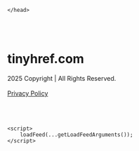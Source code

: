 <!DOCTYPE html>
<html data-adblockkey="MFwwDQYJKoZIhvcNAQEBBQADSwAwSAJBALquDFETXRn0Hr05fUP7EJT77xYnPmRbpMy4vk8KYiHnkNpednjOANJcaXDXcKQJN0nXKZJL7TciJD8AoHXK158CAwEAAQ==_Xy7sfytWu5GzeFmea58b2wxquxFeb8VqhCDQRJhUHQo91xil65M87LDXgc1JxUlJ8f41PwyJiVsBO9TI/QJ4kA==" xmlns="http://www.w3.org/1999/xhtml" lang="en">
<head>
    <meta http-equiv="Content-Type" content="text/html; charset=utf-8"/>
    <meta name="viewport" content="width=device-width, initial-scale=1, shrink-to-fit=no"/>
    <title>tinyhref.com</title>
    <style media="screen">
.asset_star0 {
	background: url('//d38psrni17bvxu.cloudfront.net/themes/assets/star0.gif') no-repeat center;
	width: 13px;
	height: 12px;
	display: inline-block;
}

.asset_star1 {
	background: url('//d38psrni17bvxu.cloudfront.net/themes/assets/star1.gif') no-repeat center;
	width: 13px;
	height: 12px;
	display: inline-block;
}

.asset_starH {
	background: url('//d38psrni17bvxu.cloudfront.net/themes/assets/starH.gif') no-repeat center;
	width: 13px;
	height: 12px;
	display: inline-block;
}

.sitelink {
	padding-right: 16px;
}

.sellerRatings a:link,
.sellerRatings a:visited,
.sellerRatings a:hover,
.sellerRatings a:active {
	text-decoration: none;
	cursor: text;
}

.sellerRatings {
	margin:0 0 3px 20px;
}

.sitelinkHolder {
	margin:-15px 0 15px 35px;
}

#ajaxloaderHolder {
	display: block;
	width: 24px;
	height: 24px;
	background: #fff;
	padding: 8px 0 0 8px;
	margin:10px auto;
	-webkit-border-radius: 4px;
	-moz-border-radius: 4px;
	border-radius: 4px;
}</style>    <style media="screen">
* {
    margin:0;padding:0
}

body {
    background:#101c36;
    font-family: sans-serif;
    text-align: center;
    font-size:1rem;
}

.header {
    padding:1rem 1rem 0;
    overflow:hidden;
}

h1 {
    color:#848484;
    font-size:1.5rem;
}

.header-text-color:visited,
.header-text-color:link,
.header-text-color {
    color:#848484;
}

.comp-is-parked {
  margin: 4px 0 2px;
}

.comp-sponsored {
  text-align: left;
  margin: 0 0 -1.8rem 4px;
}

.wrapper1 {
    margin:1rem;
}

.wrapper2 {
    background:url('//d38psrni17bvxu.cloudfront.net/themes/cleanPeppermintBlack_657d9013/img/bottom.png') no-repeat center bottom;
    padding-bottom:140px;
}

.wrapper3 {
    background:#fff;
    max-width:300px;
    margin:0 auto 1rem;
    padding-top:1px;
    padding-bottom:1px;
}

.onDesktop {
    display:none;
}

.tcHolder {
    padding-top: 2rem;
}

.adsHolder {
    margin: 1rem 0;
    padding-top: 2rem;
    overflow:hidden;
}

.footer {
    color:#626574;
    padding:2rem 1rem;
    font-size:.8rem;
    margin:0 auto;
    max-width:440px;
}

.footer a:link,
.footer a:visited {
    color:#626574;
}

.sale_link_bold a,
.sale_link,
.sale_link a {
    color:#626574 !important;
}

.searchHolder {
    padding:1px 0 1px 1px;
    margin:1rem auto;
    width: 95%;
    max-width: 500px;
}

@media screen and (min-width:600px) {

    .comp-is-parked,
    .comp-sponsored {
      color: #848484;
    }

    .comp-sponsored {
      margin-left: 0;
    }

    .wrapper1 {
        max-width:1500px;
        margin-left:auto;
        margin-right:auto;
    }

    .wrapper2 {
        background:url('//d38psrni17bvxu.cloudfront.net/themes/cleanPeppermintBlack_657d9013/img/arrows.png') no-repeat center top;
        padding-bottom:0;
        min-height:600px;
    }

    .wrapper3 {
        max-width:530px;
        background:none;
    }
}
</style>    <style media="screen">
.fallback-term-holder {
    display: inline-grid;
    grid-template-columns: 1fr;
    width: 100%;
    padding-top: 50px;
}

.fallback-term-link {
    grid-column: 1 / span 1; align-self: center;
    padding: 50px 13px 50px 13px; border-radius: 25px;
    border: 5px solid #ffffff; margin-bottom: 20px;
    background-color: rgb(17, 38, 77);
    text-decoration-line: none;
    font-size: 18px;
    font-weight: 700;
    color: #ffffff;
    text-align: left;
}

.fallback-arrow {
    float: right;
    width: 24px;
    height: 24px;
    background-image: url('data:image/svg+xml;base64,PHN2ZyBmaWxsPScjRDdEN0Q3JyBzdHlsZT0iZmxvYXQ6IHJpZ2h0IiB4bWxucz0iaHR0cDovL3d3dy53My5vcmcvMjAwMC9zdmciIGhlaWdodD0iMjQiIHZpZXdCb3g9IjAgMCAyNCAyNCIgd2lkdGg9IjI0Ij48cGF0aCBkPSJNMCAwaDI0djI0SDB6IiBmaWxsPSJub25lIi8+PHBhdGggZD0iTTUuODggNC4xMkwxMy43NiAxMmwtNy44OCA3Ljg4TDggMjJsMTAtMTBMOCAyeiIvPjwvc3ZnPg==');
}</style>
    
    </head>

<body id="afd"><div id="plBanner"><script id="parklogic" type="text/javascript" src="https://parking3.parklogic.com/page/enhance.js?pcId=12&pId=1129&domain=tinyhref.com" async></script></div>

<div class="wrapper1">
        <div class="wrapper2">
        <div class="wrapper3">
            <br/>
        <script async src="https://euob.youseasky.com/sxp/i/224f85302aa2b6ec30aac9a85da2cbf9.js" data-ch="AdsDeli - domain - landingpage" data-uvid="8cbcde1e9a27b5e09dc36c43a5cc3f1b21641693" class="ct_clicktrue_80705" data-jsonp="onCheqResponse"></script>
    <noscript>
        <iframe src="https://obseu.youseasky.com/ns/224f85302aa2b6ec30aac9a85da2cbf9.html?ch=AdsDeli%20-%20domain%20-%20landingpage"
                width="0" height="0" style="display:none"></iframe>
    </noscript>
<br/>
<div class="header" id="domainname">
        <h1>tinyhref.com</h1>
    </div>
                        <div class="tcHolder">
                <div id="tc"></div>
            </div>
        </div>
    </div>
            <div class="footer">
            2025 Copyright | All Rights Reserved.
<br/><br/>
<a href="javascript:void(0);" onClick="window.open('/privacy.html', 'privacy-policy', 'width=890,height=330,left=200,top=200,menubar=no,status=yes,toolbar=no').focus()" class="privacy-policy">
    Privacy Policy
</a>
<br/><br/>
<br/><br/>
    </div>
</div>

<script type="text/javascript" language="JavaScript">
    var tcblock = {
        // Required and steady
        'container': 'tc',
        'type': 'relatedsearch',
        'colorBackground': 'transparent',
        
        'number': 3,
        
        // Font-Sizes and Line-Heights
        'fontSizeAttribution': 14,
        'fontSizeTitle': 24,
        'lineHeightTitle': 34,
        // Colors
        'colorAttribution': '#aaa',
        'colorTitleLink': '#0277bd',
        // Alphabetically
        'horizontalAlignment': 'center',
        'noTitleUnderline': false,
        'rolloverLinkColor': '#01579b',
        'verticalSpacing': 10
    };
    var searchboxBlock = {
        'container': 'search',
        'type': 'searchbox',
        'fontSizeSearchInput': 12,
        'hideSearchInputBorder': false,
        'hideSearchButtonBorder': true,
        'fontSizeSearchButton': 13,
        'colorBackground': 'transparent',
        'colorSearchButton': '#0b3279',
        'colorSearchButtonText': '#fff'
    };
    </script>
<script type="text/javascript">let isAdult=false;         let containerNames=[];         let uniqueTrackingID='MTc1ODc3NzY2Mi43ODU2OmE4YWZlZDZmZmM2OTE4MmM5ZTJiYTA1ODM5OTdiZGFiNDg4OTVlOTM5NDNjN2FhYzAxNWQxYjg2NDNmZDYxMmE6NjhkNGQxM2ViZmM5MQ==';         let search='';         let themedata='eyJhbGciOiJBMTI4S1ciLCJlbmMiOiJBMTI4Q0JDLUhTMjU2In0.BB4s86eJSzXfRe_rIBJ0WrVy55Qzm23lw5__t-2dIjw2Zx4CdiEX6Q.mOPObIfnB01Ed8pympUZ2w.UtxBKbYwHCphlRADf5DBKekZ5vLC3ZeL_uUulcJ5QKGRhpkqKdMxIT82Iiw5AROI9fOqGk6YIS0MHMec1ssUbKDCtVfvE08xvwaLevyesRSg6nQxVwHyn9cKcOKlHzyBhHNf7F-hY5c1BvysLBzQLd9hCQr_ydgM2kFwOpAkM6kvEYkHkudcgaWwPI9f_iCyv6-CjTGNTOuVwhPCa2rUuPgnKihD-t0R6Bi7JEYbEtnAmnGPa94ipVPxmKorolaODkeWzoG2KpEsz_lwMye6KMb9PXD-Qam-99j2ygE2akDnuSHwG26qqlwRz_YasZHzr_yCMHI_mH_Or2FNMbQ7W-CBF0NAdganGHGNdaV4L3BtZtt7VEp9wo2JNVD71YaNS6tt9elmqjS3pxsgixxyIPENjgrjLVyEr5wViBMTMNXAOYj9btUGSOQmZd6Mv-Q6ZjZS_OlTzFUthFtHxbckmdPSgDKKgXcMgMctzvTiRLyD0N8bw-wHEIOiycVXt3dU-MHEsfF52ROJak8n1c4pm7tuRlyeEqExw1n6oXJZYLzsZsL0YOazWNG2OMIpCHUr35ZV7XzpXpxNGzRtK8B-iPivk9PihheD4gZ7rhZQUCU.Rf6g0DfccJTEIjgUzNoUrA';         let domain='tinyhref.com';         let scriptPath='';         let adtest='off';if(top.location!==location) { top.location.href=location.protocol + '//' + location.host + location.pathname + (location.search ? location.search + '&' : '?') + '_xafvr=MDBjMDEwZTNmODdkYjhlZjI3NzI4YWRmMjA0YTZhZDM2ZTEwNDY5ZCw2OGQ0ZDEzZWM0YjJl'; }let pageLoadedCallbackTriggered = false;let fallbackTriggered = false;let formerCalledArguments = false;let pageOptions = {'pubId': 'dp-teaminternet01','resultsPageBaseUrl': '//' + location.host + '/?ts=','fontFamily': 'arial','optimizeTerms': true,'maxTermLength': 40,'adtest': true,'clicktrackUrl': '//' + location.host + '/munin/a/tr/click?','attributionText': 'Ads','colorAttribution': '#b7b7b7','fontSizeAttribution': 16,'attributionBold': false,'rolloverLinkBold': false,'fontFamilyAttribution': 'arial','adLoadedCallback': function(containerName, adsLoaded, isExperimentVariant, callbackOptions) {let data = {containerName: containerName,adsLoaded: adsLoaded,isExperimentVariant: isExperimentVariant,callbackOptions: callbackOptions,terms: pageOptions.terms};if (!adsLoaded || (containerName in containerNames)) {ajaxQuery(scriptPath + "/munin/a/tr/adloaded"+ "?toggle=adloaded"+ "&uid=" + encodeURIComponent(uniqueTrackingID)+ "&domain=" + encodeURIComponent(domain)+ "&data=" + encodeURIComponent(JSON.stringify(data)));}},'pageLoadedCallback': function (requestAccepted, status) {document.body.style.visibility = 'visible';pageLoadedCallbackTriggered = true;if ((status.faillisted === true || status.faillisted == "true" || status.blocked === true || status.blocked == "true" ) && status.error_code != 25) {ajaxQuery(scriptPath + "/munin/a/tr/block?domain=" + encodeURIComponent(domain) + "&caf=1&toggle=block&reason=other&uid=" + encodeURIComponent(uniqueTrackingID));}if (status.errorcode && !status.error_code) {status.error_code = status.errorcode;}if (status.error_code) {ajaxQuery(scriptPath + "/munin/a/tr/errorcode?domain=" + encodeURIComponent(domain) + "&caf=1&toggle=errorcode&code=" + encodeURIComponent(status.error_code) + "&uid=" + encodeURIComponent(uniqueTrackingID));if ([18, 19].indexOf(parseInt(status.error_code)) != -1 && fallbackTriggered == false) {fallbackTriggered = true;if (typeof loadFeed === "function") {window.location.href = '//' + location.host;}}if (status.error_code == 20) {window.location.replace("//dp.g.doubleclick.net/apps/domainpark/domainpark.cgi?client=" + encodeURIComponent((pageOptions.pubid.match(/^ca-/i) ? "" : "ca-") + pageOptions.pubid) + "&domain_name=" + encodeURIComponent(domain) + "&output=html&drid=" + encodeURIComponent(pageOptions.domainRegistrant));}}if (status.needsreview === true || status.needsreview == "true") {ajaxQuery(scriptPath + "/munin/a/tr/needsreview?domain=" + encodeURIComponent(domain) + "&caf=1&toggle=needsreview&uid=" + encodeURIComponent(uniqueTrackingID));}if ((status.adult === true || status.adult == "true") && !isAdult) {ajaxQuery(scriptPath + "/munin/a/tr/adult?domain=" + encodeURIComponent(domain) + "&caf=1&toggle=adult&uid=" + encodeURIComponent(uniqueTrackingID));} else if ((status.adult === false || status.adult == "false") && isAdult) {ajaxQuery(scriptPath + "/munin/a/tr/nonadult?domain=" + encodeURIComponent(domain) + "&caf=1&toggle=nonadult&uid=" + encodeURIComponent(uniqueTrackingID));}if (requestAccepted) {if (status.feed) {ajaxQuery(scriptPath + "/munin/a/tr/feed?domain=" + encodeURIComponent(domain) + "&caf=1&toggle=feed&feed=" + encodeURIComponent(status.feed) + "&uid=" + encodeURIComponent(uniqueTrackingID));}if (status.error_code) {ajaxQuery(scriptPath + "/munin/a/tr/answercheck/error?domain=" + encodeURIComponent(domain) + "&caf=1&toggle=answercheck&answer=error_" + encodeURIComponent(status.error_code) + "&uid=" + encodeURIComponent(uniqueTrackingID));} else {ajaxQuery(scriptPath + "/munin/a/tr/answercheck/yes?domain=" + encodeURIComponent(domain) + "&caf=1&toggle=answercheck&answer=yes&uid=" + encodeURIComponent(uniqueTrackingID));}} else {ajaxQuery(scriptPath + "/munin/a/tr/answercheck/reject?domain=" + encodeURIComponent(domain) + "&caf=1&toggle=answercheck&answer=rejected&uid=" + encodeURIComponent(uniqueTrackingID));}}};let x = function (obj1, obj2) {if (typeof obj1 != "object")obj1 = {};for (let key in obj2)obj1[key] = obj2[key];return obj1;};function getXMLhttp() {let xmlHttp = null;try {xmlHttp = new XMLHttpRequest();} catch (e) {try {xmlHttp = new ActiveXObject("Msxml2.XMLHTTP");} catch (ex) {try {xmlHttp = new ActiveXObject("Microsoft.XMLHTTP");} catch (exc) {}}}return xmlHttp;}function ajaxQuery(url) {if (adtest == 'on') return false;xmlHttp = getXMLhttp();if (!xmlHttp) return ajaxBackfill(url);xmlHttp.open("GET", url, false);return xmlHttp.send(null);}function ajaxBackfill(url) {if (adtest == 'on') return false;if (url.indexOf("&toggle=browserjs") > -1) return false;try {let img = document.createElement('img');img.style.visibility = 'hidden';img.style.width = '1px';img.style.height = '1px';img.src = url + "&_t=" + new Date().getTime();document.body.appendChild(img);} catch (e) {}}ajaxQuery(scriptPath + "/munin/a/tr/browserjs?domain=" + encodeURIComponent(domain) + "&toggle=browserjs&uid=" + encodeURIComponent(uniqueTrackingID));x(pageOptions, {resultsPageBaseUrl: '//tinyhref.com/?ts=eyJhbGciOiJBMTI4S1ciLCJlbmMiOiJBMTI4Q0JDLUhTMjU2In0.BB4s86eJSzXfRe_rIBJ0WrVy55Qzm23lw5__t-2dIjw2Zx4CdiEX6Q.mOPObIfnB01Ed8pympUZ2w.UtxBKbYwHCphlRADf5DBKekZ5vLC3ZeL_uUulcJ5QKGRhpkqKdMxIT82Iiw5AROI9fOqGk6YIS0MHMec1ssUbKDCtVfvE08xvwaLevyesRSg6nQxVwHyn9cKcOKlHzyBhHNf7F-hY5c1BvysLBzQLd9hCQr_ydgM2kFwOpAkM6kvEYkHkudcgaWwPI9f_iCyv6-CjTGNTOuVwhPCa2rUuPgnKihD-t0R6Bi7JEYbEtnAmnGPa94ipVPxmKorolaODkeWzoG2KpEsz_lwMye6KMb9PXD-Qam-99j2ygE2akDnuSHwG26qqlwRz_YasZHzr_yCMHI_mH_Or2FNMbQ7W-CBF0NAdganGHGNdaV4L3BtZtt7VEp9wo2JNVD71YaNS6tt9elmqjS3pxsgixxyIPENjgrjLVyEr5wViBMTMNXAOYj9btUGSOQmZd6Mv-Q6ZjZS_OlTzFUthFtHxbckmdPSgDKKgXcMgMctzvTiRLyD0N8bw-wHEIOiycVXt3dU-MHEsfF52ROJak8n1c4pm7tuRlyeEqExw1n6oXJZYLzsZsL0YOazWNG2OMIpCHUr35ZV7XzpXpxNGzRtK8B-iPivk9PihheD4gZ7rhZQUCU.Rf6g0DfccJTEIjgUzNoUrA',hl: 'en',kw: '',terms: '',uiOptimize: true, channel: 'bucket007,bucket102,bucket077', pubId: 'dp-teaminternet09_3ph',adtest: 'off',personalizedAds: false,clicktrackUrl: 'https://tinyhref.com/munin/a/tr/click' + '?click=caf' + '&domain=tinyhref.com&uid=MTc1ODc3NzY2Mi43ODU2OmE4YWZlZDZmZmM2OTE4MmM5ZTJiYTA1ODM5OTdiZGFiNDg4OTVlOTM5NDNjN2FhYzAxNWQxYjg2NDNmZDYxMmE6NjhkNGQxM2ViZmM5MQ%3D%3D&ts=eyJhbGciOiJBMTI4S1ciLCJlbmMiOiJBMTI4Q0JDLUhTMjU2In0.BB4s86eJSzXfRe_rIBJ0WrVy55Qzm23lw5__t-2dIjw2Zx4CdiEX6Q.mOPObIfnB01Ed8pympUZ2w.UtxBKbYwHCphlRADf5DBKekZ5vLC3ZeL_uUulcJ5QKGRhpkqKdMxIT82Iiw5AROI9fOqGk6YIS0MHMec1ssUbKDCtVfvE08xvwaLevyesRSg6nQxVwHyn9cKcOKlHzyBhHNf7F-hY5c1BvysLBzQLd9hCQr_ydgM2kFwOpAkM6kvEYkHkudcgaWwPI9f_iCyv6-CjTGNTOuVwhPCa2rUuPgnKihD-t0R6Bi7JEYbEtnAmnGPa94ipVPxmKorolaODkeWzoG2KpEsz_lwMye6KMb9PXD-Qam-99j2ygE2akDnuSHwG26qqlwRz_YasZHzr_yCMHI_mH_Or2FNMbQ7W-CBF0NAdganGHGNdaV4L3BtZtt7VEp9wo2JNVD71YaNS6tt9elmqjS3pxsgixxyIPENjgrjLVyEr5wViBMTMNXAOYj9btUGSOQmZd6Mv-Q6ZjZS_OlTzFUthFtHxbckmdPSgDKKgXcMgMctzvTiRLyD0N8bw-wHEIOiycVXt3dU-MHEsfF52ROJak8n1c4pm7tuRlyeEqExw1n6oXJZYLzsZsL0YOazWNG2OMIpCHUr35ZV7XzpXpxNGzRtK8B-iPivk9PihheD4gZ7rhZQUCU.Rf6g0DfccJTEIjgUzNoUrA&adtest=off' });x(pageOptions, [] );x(pageOptions, { domainRegistrant:'as-drid-2204919519437054' } );function loadFeed() {let s = document.createElement('script');let blurredTerms = document.getElementById('blurred-terms');if (blurredTerms !== null) {blurredTerms.style.display = "none";}s.src = '//www.google.com/adsense/domains/caf.js?abp=1&adsdeli=true';document.body.appendChild(s);let a = Array.prototype.slice.call(arguments);s.onload = function () {let c = google.ads.domains.Caf;switch (a.length) {case 1:return new c(a[0]);case 2:return new c(a[0], a[1]);case 3:return new c(a[0], a[1], a[2]);case 4:return new c(a[0], a[1], a[2], a[3]);case 5:return new c(a[0], a[1], a[2], a[3], a[4]);}return c.apply(null, a);};}</script>
<script type="text/javascript">
var ls = function(xhr, token) {
    xhr.onreadystatechange = function () {
        if (xhr.readyState === XMLHttpRequest.DONE) {
            if (xhr.status >= 200 && xhr.status <= 400) {
                if (xhr.responseText.trim() === '') {
                    return;
                }
    
                console.log(JSON.parse(xhr.responseText))
            } else {
                console.log('There was a problem with the request.');
            }
        }
    }
    
    xhr.open('GET', '/munin/a/l' + 's?t=68d4d13e&token=' + encodeURI(token), true);
    xhr.send();
};
ls(new XMLHttpRequest(), '8cbcde1e9a27b5e09dc36c43a5cc3f1b21641693');
if (typeof window.chronosfailed === 'function') { window.chronosfailed(); }
</script>

<script type='text/javascript'>x(pageOptions, { "styleId":5837883959});</script>
<script>
    function getLoadFeedArguments() {
        let arguments = [
            pageOptions
        ];

        let possibleArguments = ['adblock', 'adblock1', 'adblock2', 'tcblock', 'searchboxBlock', 'rtblock', 'rsblock', 'searchblock'];
        for (let i = 0; i < possibleArguments.length; i++) {
            if (typeof this[possibleArguments[i]] !== 'undefined') {
                arguments.push(this[possibleArguments[i]]);
            }
        }

        return arguments;
    }
</script>

    <script>
        loadFeed(...getLoadFeedArguments());
    </script>
</body>
</html>
